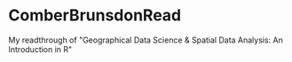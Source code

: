 # ComberBrunsdonRead
My readthrough of "Geographical Data Science &amp; Spatial Data Analysis: An Introduction in R"
